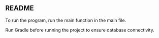 ## README

To run the program, run the main function in the main file.

Run Gradle before running the project to ensure database connectivity.
